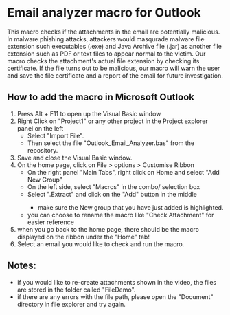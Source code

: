 # Email analyzer macro for Outlook

This macro checks if the attachments in the email are potentially malicious. In malware phishing attacks, attackers would masqurade malware file extension such executables (.exe) and Java Archive file (.jar) as another file extension such as PDF or text files to appear normal to the victim. Our macro checks the attachment's actual file extension by checking its certificate. If the file turns out to be malicious, our macro will warn the user and save the file certificate and a report of the email for future investigation.

## How to add the macro in Microsoft Outlook

1. Press Alt + F11 to open up the Visual Basic window
2. Right Click on "Project1" or any other project in the Project explorer panel on the left
   - Select "Import File".
   - Then select the file "Outlook_Email_Analyzer.bas" from the repository.
3. Save and close the Visual Basic window.
4. On the home page, click on File > options > Customise Ribbon
   - On the right panel "Main Tabs", right click on Home and select "Add New Group"
   - On the left side, select "Macros" in the combo/ selection box
   - Select "<projectname>.Extract" and click on the "Add" button in the middle
     - make sure the New group that you have just added is highlighted.
   - you can choose to rename the macro like "Check Attachment" for easier reference
5. when you go back to the home page, there should be the macro displayed on the ribbon under the "Home" tab!
6. Select an email you would like to check and run the macro.
   
## Notes:

- if you would like to re-create attachments shown in the video, the files are stored in the folder called "FileDemo".
- if there are any errors with the file path, please open the "Document" directory in file explorer and try again.
